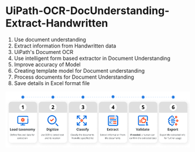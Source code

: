 # UiPath-OCR-DocUnderstanding-Extract-Handwritten

1. Use document understanding
2. Extract information from Handwritten data
3. UiPath's Document OCR
4. Use intelligent form based extractor in Document Understanding
5. Improve accuracy of Model
6. Creating template model for Document understanding
7. Process documents for Document Understanding
8. Save details in Excel format file

![alt text](https://github.com/bacdillon/UiPath-OCR-DocUnderstanding-Extract-Handwritten/blob/main/DU1.png)

